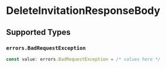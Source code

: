 # DeleteInvitationResponseBody


## Supported Types

### `errors.BadRequestException`

```typescript
const value: errors.BadRequestException = /* values here */
```

